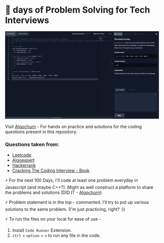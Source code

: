 # 💯 days of Problem Solving for Tech Interviews

<img src="https://github.com/manuarora700/100-days-interview-preparation/blob/main/_static/Screenshot%202022-05-26%20at%202.15.18%20AM.png" alt="landing" />

Visit [Algochurn](https://algochurn.com) - For hands on practice and solutions for the coding questions present in this repository.

### Questions taken from: 
- [Leetcode](https://leetcode.com)
- [Algoexpert](https://algoexpert.io)
- [Hackerrank](https://hackerrank.com)
- [Cracking The Coding Interview - Book](https://www.crackingthecodinginterview.com/)

⚡️ For the next 100 Days, I'll code at least one problem everyday in Javascript (and maybe C++?). Might as well construct a platform to share the problems and solutions (DID IT - [Algochurn](https://algochurn.com)).

⚡️ Problem statement is in the top - commented. I'll try to put up various solutions to the same problem. (I'm just practicing, right? :))

⚡️ To run the files on your local for ease of use -

1. Install `Code Runner` Extension.
2. `ctrl` + `option` + `n` to run any file in the code.
